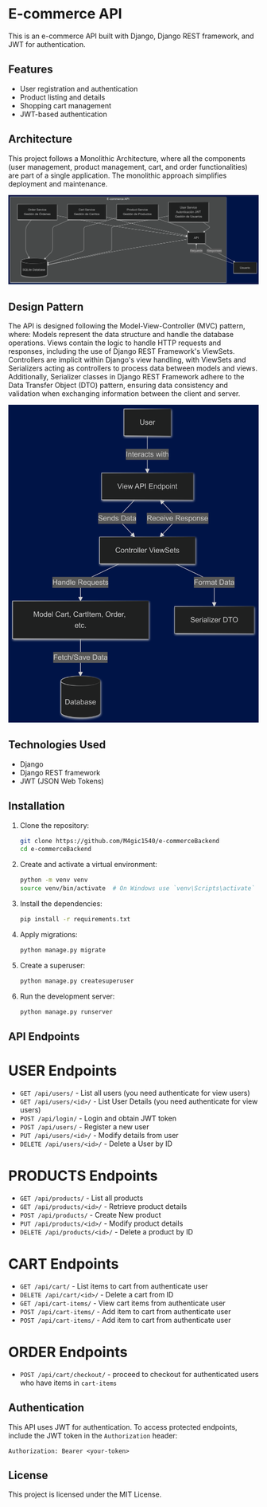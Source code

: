 # E-commerce API

This is an e-commerce API built with Django, Django REST framework, and JWT for authentication.

## Features

- User registration and authentication
- Product listing and details
- Shopping cart management
- JWT-based authentication

## Architecture

This project follows a Monolithic Architecture, where all the components (user management, product management, cart, and order functionalities) are part of a single application. The monolithic approach simplifies deployment and maintenance.

![architecture_diagram](docs\imgs\architecture_diagram.png)


## Design Pattern

The API is designed following the Model-View-Controller (MVC) pattern, where:
Models represent the data structure and handle the database operations.
Views contain the logic to handle HTTP requests and responses, including the use of Django REST Framework's ViewSets.
Controllers are implicit within Django's view handling, with ViewSets and Serializers acting as controllers to process data between models and views.
Additionally, Serializer classes in Django REST Framework adhere to the Data Transfer Object (DTO) pattern, ensuring data consistency and validation when exchanging information between the client and server.

![MVC_pattern](docs/imgs/MVC_pattern.png)

## Technologies Used

- Django
- Django REST framework
- JWT (JSON Web Tokens)

## Installation

1. Clone the repository:
    ```bash
    git clone https://github.com/M4gic1540/e-commerceBackend
    cd e-commerceBackend
    ```

2. Create and activate a virtual environment:
    ```bash
    python -m venv venv
    source venv/bin/activate  # On Windows use `venv\Scripts\activate`
    ```

3. Install the dependencies:
    ```bash
    pip install -r requirements.txt
    ```

4. Apply migrations:
    ```bash
    python manage.py migrate
    ```

5. Create a superuser:
    ```bash
    python manage.py createsuperuser
    ```

6. Run the development server:
    ```bash
    python manage.py runserver
    ```

## API Endpoints

# USER Endpoints
- `GET /api/users/` -  List all users (you need authenticate for view users)
- `GET /api/users/<id>/` - List User Details (you need authenticate for view users)
- `POST /api/login/` - Login and obtain JWT token
- `POST /api/users/` - Register a new user
- `PUT /api/users/<id>/` - Modify details from user 
- `DELETE /api/users/<id>/` - Delete a User by ID

# PRODUCTS Endpoints
- `GET /api/products/` - List all products
- `GET /api/products/<id>/` - Retrieve product details
- `POST /api/products/` - Create New product
- `PUT /api/products/<id>/` - Modify product details
- `DELETE /api/products/<id>/` - Delete a product by ID

# CART Endpoints
- `GET /api/cart/` - List items to cart from authenticate user
- `DELETE /api/cart/<id>/` - Delete a cart from ID
- `GET /api/cart-items/` - View cart items from authenticate user
- `POST /api/cart-items/` - Add item to cart from authenticate user
- `POST /api/cart-items/` - Add item to cart from authenticate user

# ORDER Endpoints

- `POST /api/cart/checkout/` - proceed to checkout for authenticated users who have items in `cart-items`


## Authentication

This API uses JWT for authentication. To access protected endpoints, include the JWT token in the `Authorization` header:

```
Authorization: Bearer <your-token>
```

## License

This project is licensed under the MIT License.

